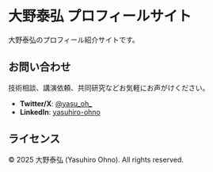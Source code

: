# 大野泰弘 プロフィールサイト

大野泰弘のプロフィール紹介サイトです。

## お問い合わせ

技術相談、講演依頼、共同研究などお気軽にお声がけください。

- **Twitter/X**: [@yasu_oh_](https://x.com/yasu_oh_)
- **LinkedIn**: [yasuhiro-ohno](https://www.linkedin.com/in/yasuhiro-ohno)

## ライセンス

© 2025 大野泰弘 (Yasuhiro Ohno). All rights reserved.
